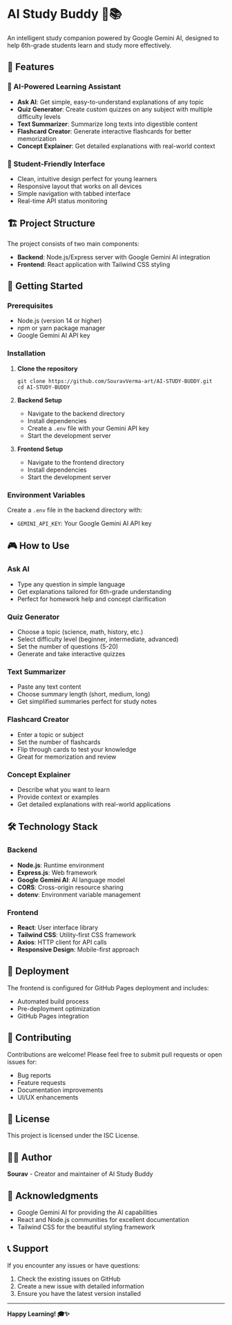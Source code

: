 # AI Study Buddy 🧠📚

An intelligent study companion powered by Google Gemini AI, designed to help 6th-grade students learn and study more effectively.

## 🌟 Features

### 🤖 AI-Powered Learning Assistant
- **Ask AI**: Get simple, easy-to-understand explanations of any topic
- **Quiz Generator**: Create custom quizzes on any subject with multiple difficulty levels
- **Text Summarizer**: Summarize long texts into digestible content
- **Flashcard Creator**: Generate interactive flashcards for better memorization
- **Concept Explainer**: Get detailed explanations with real-world context

### 🎯 Student-Friendly Interface
- Clean, intuitive design perfect for young learners
- Responsive layout that works on all devices
- Simple navigation with tabbed interface
- Real-time API status monitoring

## 🏗️ Project Structure

The project consists of two main components:

- **Backend**: Node.js/Express server with Google Gemini AI integration
- **Frontend**: React application with Tailwind CSS styling

## 🚀 Getting Started

### Prerequisites
- Node.js (version 14 or higher)
- npm or yarn package manager
- Google Gemini AI API key

### Installation

1. **Clone the repository**
   ```
   git clone https://github.com/SouravVerma-art/AI-STUDY-BUDDY.git
   cd AI-STUDY-BUDDY
   ```

2. **Backend Setup**
   - Navigate to the backend directory
   - Install dependencies
   - Create a `.env` file with your Gemini API key
   - Start the development server

3. **Frontend Setup**
   - Navigate to the frontend directory
   - Install dependencies
   - Start the development server

### Environment Variables

Create a `.env` file in the backend directory with:
- `GEMINI_API_KEY`: Your Google Gemini AI API key

## 🎮 How to Use

### Ask AI
- Type any question in simple language
- Get explanations tailored for 6th-grade understanding
- Perfect for homework help and concept clarification

### Quiz Generator
- Choose a topic (science, math, history, etc.)
- Select difficulty level (beginner, intermediate, advanced)
- Set the number of questions (5-20)
- Generate and take interactive quizzes

### Text Summarizer
- Paste any text content
- Choose summary length (short, medium, long)
- Get simplified summaries perfect for study notes

### Flashcard Creator
- Enter a topic or subject
- Set the number of flashcards
- Flip through cards to test your knowledge
- Great for memorization and review

### Concept Explainer
- Describe what you want to learn
- Provide context or examples
- Get detailed explanations with real-world applications

## 🛠️ Technology Stack

### Backend
- **Node.js**: Runtime environment
- **Express.js**: Web framework
- **Google Gemini AI**: AI language model
- **CORS**: Cross-origin resource sharing
- **dotenv**: Environment variable management

### Frontend
- **React**: User interface library
- **Tailwind CSS**: Utility-first CSS framework
- **Axios**: HTTP client for API calls
- **Responsive Design**: Mobile-first approach

## 📱 Deployment

The frontend is configured for GitHub Pages deployment and includes:
- Automated build process
- Pre-deployment optimization
- GitHub Pages integration

## 🤝 Contributing

Contributions are welcome! Please feel free to submit pull requests or open issues for:
- Bug reports
- Feature requests
- Documentation improvements
- UI/UX enhancements

## 📄 License

This project is licensed under the ISC License.

## 👨‍💻 Author

**Sourav** - Creator and maintainer of AI Study Buddy

## 🙏 Acknowledgments

- Google Gemini AI for providing the AI capabilities
- React and Node.js communities for excellent documentation
- Tailwind CSS for the beautiful styling framework

## 📞 Support

If you encounter any issues or have questions:
1. Check the existing issues on GitHub
2. Create a new issue with detailed information
3. Ensure you have the latest version installed

---

**Happy Learning! 🎓✨**
